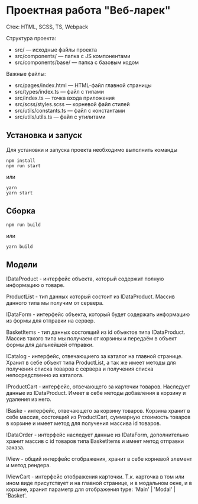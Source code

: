 # Проектная работа "Веб-ларек"

Стек: HTML, SCSS, TS, Webpack

Структура проекта:
- src/ — исходные файлы проекта
- src/components/ — папка с JS компонентами
- src/components/base/ — папка с базовым кодом

Важные файлы:
- src/pages/index.html — HTML-файл главной страницы
- src/types/index.ts — файл с типами
- src/index.ts — точка входа приложения
- src/scss/styles.scss — корневой файл стилей
- src/utils/constants.ts — файл с константами
- src/utils/utils.ts — файл с утилитами

## Установка и запуск
Для установки и запуска проекта необходимо выполнить команды

```
npm install
npm run start
```

или

```
yarn
yarn start
```
## Сборка

```
npm run build
```

или

```
yarn build
```

## Модели
IDataProduct - интерфейс объекта, который содержит полную информацию о товаре.

ProductList - тип данных который состоит из IDataProduct. Массив данного типа мы получим от сервера.

IDataForm - интерфейс объекта, который будет содержать информацию из формы для отправки на сервер. 

BasketItems - тип данных состоящий из id объектов типа IDataProduct. Массив такого типа мы получаем от корзины и передаём в объект формы для дальнейшей отправки.

ICatalog - интерфейс, отвечающиего за каталог на главной странице. Хранит в себе объект типа ProductList, а так же имеет методы для получения списка товаров с сервера и получения списка непосредственно из каталога.

IProductCart - интерфейс, отвечающего за карточки товаров. Наследует данные из IDataProduct. Имеет в себе методы добавления в корзину и удаления из него.

IBaske - интерфейс, отвечающего за корзину товаров. Корзина хранит в себе массив, состоящий из ProductCart, суммарную стоимость товаров в корзине и имеет метод для получения массива id товаров.

IDataOrder - интерфейс наследует данные из IDataForm, дополнительно хранит массив с id товаров типа BasketItems и имеет метод отправки заказа.


IView - общий интерфейс отображения, хранит в себе корневой элемент и метод рендера.

IViewCart - интерфейс отображения карточки. Т.к. карточка в том или ином виде присутствует и на главной странице, и в модальном окне, и в корзине, хранит параметр для отображения type: 'Main' | 'Modal' | 'Basket'.
